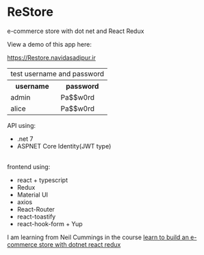# ReStore
e-commerce store with dot net and React Redux

View a demo of this app here:

<a href="https://Restore.navidasadipur.ir">https://Restore.navidasadipur.ir</a>

<table>
<tr>
    <td colspan="2">test username and password</td>
  </tr>
  <tr>
    <th>username</th>
    <th>password</th>
  </tr>
  <tr>
    <td>admin</td>
    <td>Pa$$w0rd</td>
  </tr>
  <tr>
    <td>alice</td>
    <td>Pa$$w0rd</td>
  </tr>
</table>




API using:

<ul>
<li>.net 7</li>

<li>ASPNET Core Identity(JWT type)</li>
</ul>

  <br />
frontend using:
<ul>

<li>react + typescript</li>

<li>Redux</li>

<li>Material UI</li>
  
<li>axios</li>
  
<li>React-Router</li>

<li>react-toastify</li>
	
<li>react-hook-form + Yup</li>
</ul>


I am learning from Neil Cummings in the course <a href="https://www.udemy.com/course/learn-to-build-an-e-commerce-store-with-dotnet-react-redux/">learn to build an e-commerce store with dotnet react redux</a>
